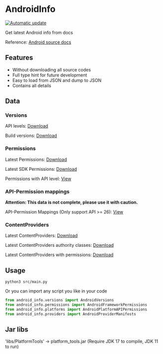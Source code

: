 # AndroidInfo

[![Automatic update](https://github.com/XFY9326/AndroidInfo/actions/workflows/automatic-update.yml/badge.svg)](https://github.com/XFY9326/AndroidInfo/actions/workflows/automatic-update.yml)

Get latest Android info from docs

Reference: [Android source docs](https://source.android.com/docs)

## Features

- Without downloading all source codes
- Full type hint for future development
- Easy to load from JSON and dump to JSON
- Contains all details

## Data

### Versions

API levels: [Download](https://github.com/XFY9326/AndroidInfo/raw/main/outputs/api_levels.json)

Build versions: [Download](https://github.com/XFY9326/AndroidInfo/raw/main/outputs/build_versions.json)

### Permissions

Latest Permissions: [Download](https://github.com/XFY9326/AndroidInfo/raw/main/outputs/permissions/permissions-REL.json)

Latest SDK Permissions: [Download](https://github.com/XFY9326/AndroidInfo/raw/main/outputs/permissions/permissions-REL-SDK.json)

Permissions with API level: [View](https://github.com/XFY9326/AndroidInfo/tree/main/outputs/permissions)

### API-Permission mappings

**Attention: This data is not complete, please use it with caution.**

API-Permission Mappings (Only support API >= 26): [View](https://github.com/XFY9326/AndroidInfo/tree/main/outputs/permission_mappings)

### ContentProviders

Latest ContentProviders: [Download](https://github.com/XFY9326/AndroidInfo/raw/main/outputs/providers/all_providers.json)

Latest ContentProviders authority classes: [Download](https://github.com/XFY9326/AndroidInfo/raw/main/outputs/providers/authority_classes.json)

Latest ContentProviders with permissions: [Download](https://github.com/XFY9326/AndroidInfo/raw/main/outputs/providers/permission_providers.json)

## Usage

```shell
python3 src/main.py
```

Or you can import any script you like in your code

```python
from android_info.versions import AndroidVersions
from android_info.permissions import AndroidFrameworkPermissions
from android_info.platforms import AndroidPlatformAPIPermissions
from android_info.providers import AndroidProviderManifests
```

## Jar libs

'libs/PlatformTools' -> platform_tools.jar (Require JDK 17 to compile, JDK 11 to run)

